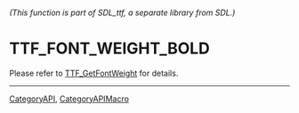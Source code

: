 ###### (This function is part of SDL_ttf, a separate library from SDL.)
# TTF_FONT_WEIGHT_BOLD

Please refer to [TTF_GetFontWeight](TTF_GetFontWeight) for details.

----
[CategoryAPI](CategoryAPI), [CategoryAPIMacro](CategoryAPIMacro)

